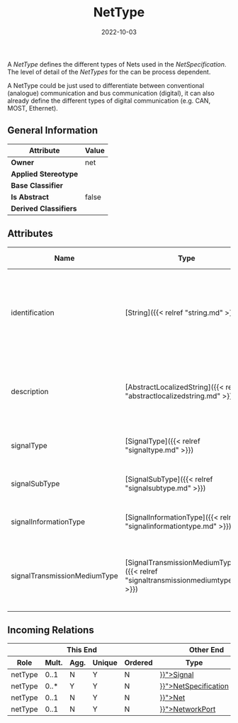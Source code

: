 ﻿---
title: NetType
toc: false
type: specs
date: "2022-10-03"
draft: false
specification: VEC
version: 2.0.1
documentType: "Recommendation"
elementType: Class
classes:
  - NetType
menu_name: vec-2.0.1
---
<p> A <i>NetType</i> defines the different types of Nets used in the <i>NetSpecification</i>. The level of detail of the <i>NetTypes</i> for the can be process dependent.      </p>      <p> A NetType could be just used to differentiate between conventional (analogue) communication and bus communication (digital), it can also already define the different types of digital communication (e.g. CAN, MOST, Ethernet).      </p>

## General Information

| Attribute               | Value |
|-------------------------|-------|
| **Owner**               | net |
| **Applied Stereotype**  |   |
| **Base Classifier**     |   |
| **Is Abstract**         | false |
| **Derived Classifiers** |   |

## Attributes
|  Name  |  Type  |  Mult.  |  Description  |  Owning Classifier  |
|--------|--------|---------|---------------|--------------|
|identification| [String]({{< relref "string.md" >}}) | 1 | <p> Specifies a unique identification of the NetType. The identification is guaranteed to be unique within the NetSpecification.      </p> | [NetType]({{< relref "nettype.md" >}}) |
|description| [AbstractLocalizedString]({{< relref "abstractlocalizedstring.md" >}}) | 0..* | <p> Room for additional, human readable information about the <i>NetType</i>.      </p> | [NetType]({{< relref "nettype.md" >}}) |
|signalType| [SignalType]({{< relref "signaltype.md" >}}) | 0..1 |  | [NetType]({{< relref "nettype.md" >}}) |
|signalSubType| [SignalSubType]({{< relref "signalsubtype.md" >}}) | 0..1 |  | [NetType]({{< relref "nettype.md" >}}) |
|signalInformationType| [SignalInformationType]({{< relref "signalinformationtype.md" >}}) | 0..1 |  | [NetType]({{< relref "nettype.md" >}}) |
|signalTransmissionMediumType| [SignalTransmissionMediumType]({{< relref "signaltransmissionmediumtype.md" >}}) | 0..1 | <p> Specifies the type of the transmission medium for signals of this type.      </p> | [NetType]({{< relref "nettype.md" >}}) |


##  Incoming Relations
<table>
    <thead>
        <tr>
           <th colspan="5">This End</th>
           <th colspan="2">Other End</th>
           <th colspan="1">General</th>
        </tr>
        <tr>
           <th>Role</th>
           <th>Mult.</th>
           <th>Agg.</th>
           <th>Unique</th>
           <th>Ordered</th>
           <th>Type</th>
           <th>Mult.</th>
           <th>Description</th>
        </tr>
    <thead>
    <tbody>
    <tr>
        <td>netType</td>
        <td>0..1</td>
        <td>N</td>
        <td>Y</td>
        <td>N</td>
        <td><a href="{{< relref "signal.md" >}}">Signal</a></td>
        <td></td>
        <td></td>
    </tr>
    <tr>
        <td>netType</td>
        <td>0..*</td>
        <td>Y</td>
        <td>Y</td>
        <td>N</td>
        <td><a href="{{< relref "netspecification.md" >}}">NetSpecification</a></td>
        <td>1</td>
        <td></td>
    </tr>
    <tr>
        <td>netType</td>
        <td>0..1</td>
        <td>N</td>
        <td>Y</td>
        <td>N</td>
        <td><a href="{{< relref "net.md" >}}">Net</a></td>
        <td></td>
        <td></td>
    </tr>
    <tr>
        <td>netType</td>
        <td>0..1</td>
        <td>N</td>
        <td>Y</td>
        <td>N</td>
        <td><a href="{{< relref "networkport.md" >}}">NetworkPort</a></td>
        <td>0..*</td>
        <td></td>
    </tr>
    </tbody>
</table>



